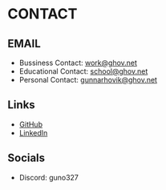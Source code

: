 # CONTACT

## EMAIL

- Bussiness Contact: [work@ghov.net](mailto:work@ghov.net)
- Educational Contact: [school@ghov.net](mailto:school@ghov.net)
- Personal Contact: [gunnarhovik@ghov.net](mailto:gunnarhovik@ghov.net)

## Links

- [GitHub](https://github.com/guno327)
- [LinkedIn](https://www.linkedin.com/in/gunnar-hovik-710326253/)

## Socials

- Discord: guno327
